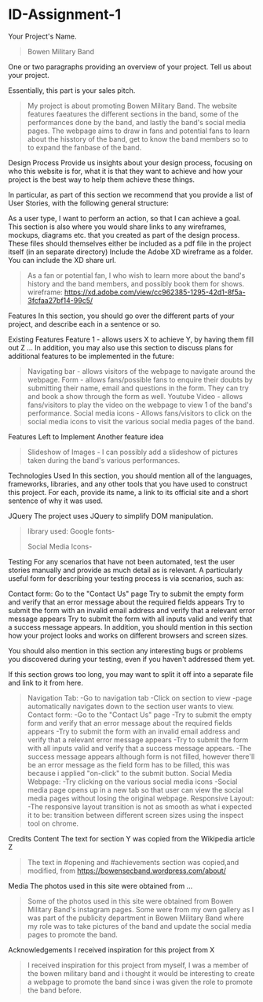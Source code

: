 # ID-Assignment-1
Your Project's Name.

>Bowen Military Band

One or two paragraphs providing an overview of your project. Tell us about your project.

Essentially, this part is your sales pitch.

>My project is about promoting Bowen Military Band. The website features faeatures the different sections in the band, some of the performances done by the band, and lastly the band's social media pages. The webpage aims to draw in fans and potential fans to learn about the hisstory of the band, get to know the band members so to to expand the fanbase of the band. 

Design Process
Provide us insights about your design process, focusing on who this website is for, what it is that they want to achieve and how your project is the best way to help them achieve these things.

In particular, as part of this section we recommend that you provide a list of User Stories, with the following general structure:

As a user type, I want to perform an action, so that I can achieve a goal.
This section is also where you would share links to any wireframes, mockups, diagrams etc. that you created as part of the design process. These files should themselves either be included as a pdf file in the project itself (in an separate directory) Include the Adobe XD wireframe as a folder. You can include the XD share url.

>As a fan or potential fan, I who wish to learn more about the band's history and the band members, and possibly book them for shows.
>wireframe: https://xd.adobe.com/view/cc962385-1295-42d1-8f5a-3fcfaa27bf14-99c5/

Features
In this section, you should go over the different parts of your project, and describe each in a sentence or so.

Existing Features
Feature 1 - allows users X to achieve Y, by having them fill out Z
...
In addition, you may also use this section to discuss plans for additional features to be implemented in the future:

>Navigating bar - allows visitors of the webpage to navigate around the webpage.
>Form - allows fans/possible fans to enquire their doubts by submitting their name, email and questions in the form. They can try and book a show through the form as well.
>Youtube Video - allows fans/visitors to play the video on the webpage to view 1 of the band's performance.
>Social media icons - Allows fans/visitors to click on the social media icons to visit the various social media pages of the band.

Features Left to Implement
Another feature idea

>Slideshow of Images - I can possibly add a slideshow of pictures taken during the band's various performances.

Technologies Used
In this section, you should mention all of the languages, frameworks, libraries, and any other tools that you have used to construct this project. For each, provide its name, a link to its official site and a short sentence of why it was used.

JQuery
The project uses JQuery to simplify DOM manipulation.

>library used:
>Google fonts-
><link rel="preconnect" href="https://fonts.gstatic.com"><link href="https://fonts.googleapis.com/css2?family=Open+Sans+Condensed:wght@300&family=Satisfy&display=swap" rel="stylesheet">
>Social Media Icons-
><link rel="stylesheet" href="https://cdnjs.cloudflare.com/ajax/libs/font-awesome/4.7.0/css/font-awesome.min.css">

Testing
For any scenarios that have not been automated, test the user stories manually and provide as much detail as is relevant. A particularly useful form for describing your testing process is via scenarios, such as:

Contact form:
Go to the "Contact Us" page
Try to submit the empty form and verify that an error message about the required fields appears
Try to submit the form with an invalid email address and verify that a relevant error message appears
Try to submit the form with all inputs valid and verify that a success message appears.
In addition, you should mention in this section how your project looks and works on different browsers and screen sizes.

You should also mention in this section any interesting bugs or problems you discovered during your testing, even if you haven't addressed them yet.

If this section grows too long, you may want to split it off into a separate file and link to it from here.

>Navigation Tab:
-Go to navigation tab
-Click on section to view
-page automatically navigates down to the section user wants to view.
>Contact form:
-Go to the "Contact Us" page
-Try to submit the empty form and verify that an error message about the required fields appears
-Try to submit the form with an invalid email address and verify that a relevant error message appears
-Try to submit the form with all inputs valid and verify that a success message appears.
-The success message appears although form is not filled, however there'll be an error message as the field form has to be filled, this was because i applied "on-click" to the submit button.
>Social Media Webpage:
-Try clicking on the various social media icons
-Social media page opens up in a new tab so that user can view the social media pages without losing the original webpage.
>Responsive Layout:
-The responsive layout transition is not as smooth as what i expected it to be: transition between different screen sizes using the inspect tool on chrome.

Credits
Content
The text for section Y was copied from the Wikipedia article Z

>The text in #opening and #achievements section was copied,and modified, from https://bowensecband.wordpress.com/about/

Media
The photos used in this site were obtained from ...

>Some of the photos used in this site were obtained from Bowen Military Band's instagram pages.
>Some were from my own gallery as I was part of the publicity department in Bowen Military Band where my role was to take pictures of the band and update the social media pages to promote the band.

Acknowledgements
I received inspiration for this project from X
>I received inspiration for this project from myself, I was a member of the bowen military band and i thought it would be interesting to create a webpage to promote the band since i was given the role to promote the band before.
